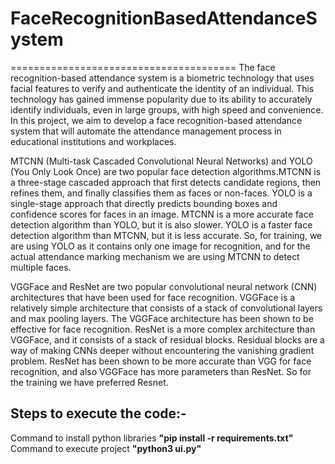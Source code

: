 # FaceRecognitionBasedAttendanceSystem
=======================================
The face recognition-based attendance system is a biometric technology that uses facial features to verify and authenticate the identity of an individual. This technology has gained immense popularity due to its ability to accurately identify individuals, even in large groups, with high speed and convenience. In this project, we aim to develop a face recognition-based attendance system that will automate the attendance management process in educational institutions and workplaces.

MTCNN (Multi-task Cascaded Convolutional Neural Networks) and YOLO (You Only Look Once) are two popular face detection algorithms.MTCNN is a three-stage cascaded approach that first detects candidate regions, then refines them, and finally classifies them as faces or non-faces. YOLO is a single-stage approach that directly predicts bounding boxes and confidence scores for faces in an image. MTCNN is a more accurate face detection algorithm than YOLO, but it is also slower. YOLO is a faster face detection algorithm than MTCNN, but it is less accurate. So, for training, we are using YOLO as it contains only one image for recognition, and for the actual attendance marking mechanism we are using MTCNN to detect multiple faces.

VGGFace and ResNet are two popular convolutional neural network (CNN) architectures that have been used for face recognition. VGGFace is a relatively simple architecture that consists of a stack of convolutional layers and max pooling layers. The VGGFace architecture has been shown to be effective for face recognition. ResNet is a more complex architecture than VGGFace, and it consists of a stack of residual blocks. Residual blocks are a way of making CNNs deeper without encountering the vanishing gradient problem. ResNet has been shown to be more accurate than VGG for face recognition, and also VGGFace has more parameters than ResNet. So for the training we have preferred Resnet.

Steps to execute the code:-
-----------------------------
Command to install python libraries **"pip install -r requirements.txt"**
Command to execute project **"python3 ui.py"**
